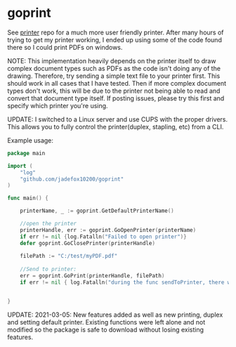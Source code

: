 # goprint

See <a href="http://www.github.com/alexbrainman/printer">printer</a> repo for a much more user friendly printer. After many hours of trying to get my printer working, I ended up using some of the code found there so I could print PDFs on windows.

NOTE: This implementation heavily depends on the printer itself to draw complex document types such as PDFs as the code isn't doing any of the drawing. 
Therefore, try sending a simple text file to your printer first. This should work in all cases that I have tested. Then if more complex document types don't work, this will be due to the printer not being able to read and convert that document type itself. If posting issues, please try this first and specify which printer you're using. 

UPDATE: I switched to a Linux server and use CUPS with the proper drivers. This allows you to fully control the printer(duplex, stapling, etc) from a CLI.

Example usage:

```go
package main

import (
	"log"
	"github.com/jadefox10200/goprint"
)

func main() {

	printerName, _ := goprint.GetDefaultPrinterName()

	//open the printer
	printerHandle, err := goprint.GoOpenPrinter(printerName)	
	if err != nil {log.Fatalln("Failed to open printer")}
	defer goprint.GoClosePrinter(printerHandle)
	
	filePath := "C:/test/myPDF.pdf"
		
	//Send to printer:		
	err = goprint.GoPrint(printerHandle, filePath)
	if err != nil {	log.Fatalln("during the func sendToPrinter, there was an error") }


}
```

UPDATE: 2021-03-05: New features added as well as new printing, duplex and setting default printer.  Existing functions were left alone and not modified so 
the package is safe to download without losing existing features. 
